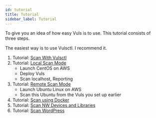 ```yaml
---
id: tutorial
title: Tutorial 
sidebar_label: Tutorial
---
```


To give you an idea of how easy Vuls is to use.
This tutorial consists of three steps.

The easiest way is to use Vulsctl. I recommend it.

1. Tutorial: [Scan With Vulsctl](tutorial-vulsctl-docker.md)
1. Tutorial: [Local Scan Mode](tutorial-local-scan.md)
      - Launch CentOS on AWS
      - Deploy Vuls
      - Scan localhost, Reporting
1. Tutorial: [Remote Scan Mode](tutorial-remote-scan.md)
      - Launch Ubuntu Linux on AWS
      - Scan this Ubuntu from the Vuls you set up earlier
1. Tutorial: [Scan using Docker](tutorial-docker.md)
1. Tutorial: [Scan NW Devices and Libraries](usage-scan-non-os-packages.md)
1. Tutorial: [Scan WordPress](usage-scan-wordpress.md)

